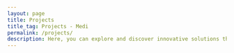 ```yaml
---
layout: page
title: Projects
title_tag: Projects - Medi
permalink: /projects/
description: Here, you can explore and discover innovative solutions that I have developed to streamline and optimize your daily tasks focussed for web security researches.
---
```

